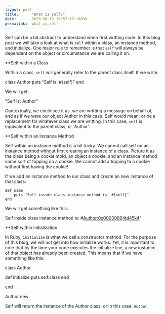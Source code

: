```yaml
---
layout: post
title:      "What is self?"
date:       2020-08-18 19:57:10 +0000
permalink:  what_is_self
---
```



Self can be a bit abstract to understand when first writting code. In this blog post we will take a look at what is `self` within a class, an instance method, and initialize. One major rule to remember is that `self` will always be dependent on the object or circumstance we are calling it on.

**Self within a Class

Within a class, `self` will generally refer to the parent class itself. If we write:

class Author
     puts "Self is: #{self}"
end

We will get:

"Self is: Author"

Contextually, we could see it as. we are writting a message on behalf of, and as if we were our object Author in this case. Self would mean, or be a replacement for whatever class we are writting. In this case, `self` is equivalent to the parent class, or 'Author'.

**Self within an Instance Method

Self within an instance method is a bit tricky. We cannot call self on an instance method without first creating an instance of a class. Picture it as the class being a cookie mold, an object a cookie, and an instance method some sort of topping on a cookie. We cannot add a topping to a cookie without first having the cookie!

If we add an instance method to our class and create an new instance of that class:


    def name
        puts "Self inside class instance method is: #{self}"
    end

We will get something like this:

Self inside class instance method is: #<Author:0x00000004td45k4>"


**Self within initialization


In Ruby, `initialize` is what we call a constructor method. For the purpose of this blog, we will not get into how initialize works. Yet, it is important to note that by the time your code executes the initialize line, a new instance of that object has already been created. This means that if we have something like this:

class Author

  def initialize
        puts self.class
  end
	
end

Author.new 

Self will return the instance of the Author class, or in this case: `Author`.



